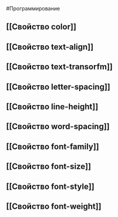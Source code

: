 #Программирование 
## [[Свойство color]]  
## [[Свойство text-align]] 
## [[Свойство text-transorfm]] 
## [[Свойство letter-spacing]] 
## [[Свойство line-height]] 
## [[Свойство word-spacing]] 
## [[Свойство font-family]] 
## [[Свойство font-size]]
## [[Свойство font-style]] 
## [[Свойство font-weight]] 
